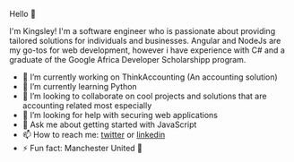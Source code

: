 Hello 👋

I'm Kingsley! I'm a software engineer who is passionate about providing tailored solutions for individuals and businesses. 
Angular and NodeJs are my go-tos for web development, however i have experience with C# and a graduate of the Google Africa Developer Scholarshipp program.

- 🔭 I’m currently working on ThinkAccounting (An accounting solution)
- 🌱 I’m currently learning Python
- 👯 I’m looking to collaborate on cool projects and solutions that are accounting related most especially
- 🤔 I’m looking for help with securing web applications
- 💬 Ask me about getting started with JavaScript
- 📫 How to reach me: [twitter](http://twitter.com/kingsleyofosu_) or [linkedin](linkedin.com/in/kingsleyofosu/)
- ⚡ Fun fact: Manchester United 🔴

